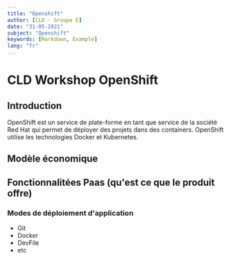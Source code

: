 ```yaml
---
title: "Openshift"
author: [CLD - Groupe E]
date: "31-05-2021"
subject: "Openshift"
keywords: [Markdown, Example]
lang: "fr"
...
```


# CLD Workshop OpenShift

## Introduction
OpenShift est un service de plate-forme en tant que service de la société Red Hat qui permet de déployer des projets dans des containers. OpenShift utilise les technologies Docker et Kubernetes.

## Modèle économique

## Fonctionnalitées Paas (qu'est ce que le produit offre)

### Modes de déploiement d'application

- Git
- Docker
- DevFile
- etc
